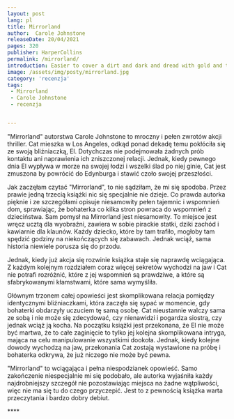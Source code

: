 ```yaml
---
layout: post
lang: pl
title: Mirrorland
author:  Carole Johnstone
releaseDate: 20/04/2021
pages: 320
publisher: HarperCollins
permalink: /mirrorland/
introduction: Easier to cover a dirt and dark and dread with gold and twinkling, glittering lights, the smell of burning wood and winter forest, the feel of his hands on me, all the same as it ever was.
image: /assets/img/posty/mirrorland.jpg
category: 'recenzja'
tags:
 - Mirrorland
 - Carole Johnstone
 - recenzja


---
```

  "Mirrorland" autorstwa Carole Johnstone to mroczny i pełen zwrotów akcji thriller. Cat mieszka w Los Angeles, odkąd ponad dekadę temu pokłóciła się ze swoją bliźniaczką, El. Dotychczas nie podejmowała żadnych prób kontaktu ani naprawienia ich zniszczonej relacji. Jednak, kiedy pewnego dnia El wypływa w morze na swojej łodzi i wszelki ślad po niej ginie, Cat jest zmuszona by powrócić do Edynburga i stawić czoło swojej przeszłości.

  Jak zaczęłam czytać "Mirrorland", to nie sądziłam, że mi się spodoba. Przez prawie jedną trzecią książki nic się specjalnie nie dzieje. Co prawda autorka pięknie i ze szczegółami opisuje niesamowity pełen tajemnic i wspomnień dom, sprawiając, że bohaterka co kilka stron powraca do wspomnień z dzieciństwa. Sam pomysł na Mirrorland jest niesamowity. To miejsce jest wręcz ucztą dla wyobraźni, zawiera w sobie pirackie statki, dziki zachód i kawiarnie dla klaunów. Każdy dziecko, które by tam trafiło, mogłoby tam spędzić godziny na niekończących się zabawach. Jednak wciąż, sama historia niewiele porusza się do przodu.

  Jednak, kiedy już akcja się rozwinie książka staje się naprawdę wciągająca. Z każdym kolejnym rozdziałem coraz więcej sekretów wychodzi na jaw i Cat nie potrafi rozróżnić, które z jej wspomnień są prawdziwe, a które są sfabrykowanymi kłamstwami, które sama wymyśliła.

  Głównym trzonem całej opowieści jest skomplikowana relacja pomiędzy identycznymi bliźniaczkami, która zaczęła się sypać w momencie, gdy bohaterki obdarzyły uczuciem tę samą osobę. Cat nieustannie walczy sama ze sobą i nie może się zdecydować, czy nienawidzi i pogardza siostrą, czy jednak wciąż ją kocha. Na początku książki jest przekonana, że El nie może być martwa, że to całe zaginięcie to tylko jej kolejna skomplikowana intryga, mająca na celu manipulowanie wszystkimi dookoła. Jednak, kiedy kolejne dowody wychodzą na jaw, przekonania Cat zostają wystawione na próbę i bohaterka odkrywa, że już niczego nie może być pewna.

  "Mirrorland" to wciągająca i pełna niespodzianek opowieść. Samo zakończenie niespecjalnie mi się podobało, ale autorka wyjaśniła każdy najdrobniejszy szczegół nie pozostawiając miejsca na żadne wątpliwości, więc nie ma się tu do czego przyczepić. Jest to z pewnością książka warta przeczytania i bardzo dobry debiut.


  \*\*\*\*
